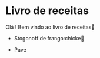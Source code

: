 # Livro de receitas



Olá ! Bem vindo ao livro de receitas:wave:

- Stogonoff de frango:chicke:chicken:

- Pave

  ## 

  

